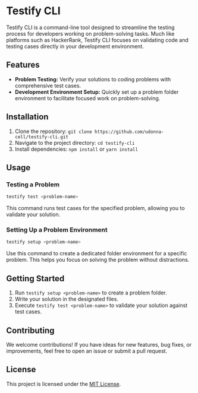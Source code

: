 # Testify CLI

Testify CLI is a command-line tool designed to streamline the testing process for developers working on problem-solving tasks. Much like platforms such as HackerRank, Testify CLI focuses on validating code and testing cases directly in your development environment.

## Features

- **Problem Testing:** Verify your solutions to coding problems with comprehensive test cases.
- **Development Environment Setup:** Quickly set up a problem folder environment to facilitate focused work on problem-solving.

## Installation

1. Clone the repository: `git clone https://github.com/udonna-cell/testify-cli.git`
2. Navigate to the project directory: `cd testify-cli`
3. Install dependencies: `npm install` or `yarn install`

## Usage

### Testing a Problem

```bash
testify test <problem-name>
```

This command runs test cases for the specified problem, allowing you to validate your solution.

### Setting Up a Problem Environment

```bash
testify setup <problem-name>
```

Use this command to create a dedicated folder environment for a specific problem. This helps you focus on solving the problem without distractions.

## Getting Started

1. Run `testify setup <problem-name>` to create a problem folder.
2. Write your solution in the designated files.
3. Execute `testify test <problem-name>` to validate your solution against test cases.

## Contributing

We welcome contributions! If you have ideas for new features, bug fixes, or improvements, feel free to open an issue or submit a pull request.

## License

This project is licensed under the [MIT License](LICENSE).
